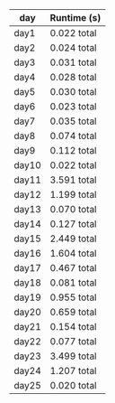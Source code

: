 | day  | Runtime (s)|
|------|------------|
| day1 | 0.022 total|
| day2 | 0.024 total|
| day3 | 0.031 total| 
| day4 | 0.028 total| 
| day5 | 0.030 total|
| day6 | 0.023 total|
| day7 | 0.035 total| 
| day8 | 0.074 total|
| day9 | 0.112 total|
| day10 | 0.022 total|
| day11 | 3.591 total|
| day12 | 1.199 total|
| day13 | 0.070 total|
| day14 | 0.127 total|
| day15 | 2.449 total|
| day16 | 1.604 total|
| day17 | 0.467 total|
| day18 | 0.081 total|
| day19 | 0.955 total|
| day20 | 0.659 total|
| day21 | 0.154 total|
| day22 | 0.077 total|
| day23 | 3.499 total|
| day24 | 1.207 total|
| day25 | 0.020 total|
